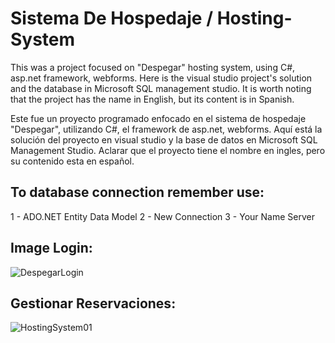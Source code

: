 # Sistema De Hospedaje / Hosting-System
This was a project focused on "Despegar" hosting system, using C#, asp.net framework, webforms.
Here is the visual studio project's solution and the database in Microsoft SQL management studio.
It is worth noting that the project has the name in English, but its content is in Spanish.

Este fue un proyecto programado enfocado en el sistema de hospedaje "Despegar", utilizando C#, el framework de asp.net, webforms.
Aquí está la solución del proyecto en visual studio y la base de datos en Microsoft SQL Management Studio.
Aclarar que el proyecto tiene el nombre en ingles, pero su contenido esta en español.

## To database connection remember use:
1 - ADO.NET Entity Data Model
2 - New Connection
3 - Your Name Server

## Image Login:
![DespegarLogin](https://github.com/JoZhang06/Hosting-System-Webfoms/assets/123129983/32cdc992-7e58-4e8e-becc-5f24e51572f7) 

## Gestionar Reservaciones:
![HostingSystem01](https://github.com/JoZhang06/Hosting-System-Webfoms/assets/123129983/59f5b15e-a0ce-4731-8c10-9a10d2783f87) 
